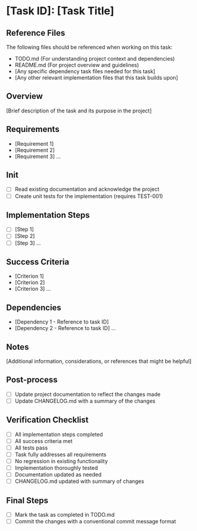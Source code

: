# [Task ID]: [Task Title]

## Reference Files
The following files should be referenced when working on this task:
- TODO.md (For understanding project context and dependencies)
- README.md (For project overview and guidelines)
- [Any specific dependency task files needed for this task]
- [Any other relevant implementation files that this task builds upon]

## Overview
[Brief description of the task and its purpose in the project]

## Requirements
- [Requirement 1]
- [Requirement 2]
- [Requirement 3]
...

## Init
- [ ] Read existing documentation and acknowledge the project
- [ ] Create unit tests for the implementation (requires TEST-001)

## Implementation Steps
- [ ] [Step 1]
- [ ] [Step 2]
- [ ] [Step 3]
...

## Success Criteria
- [Criterion 1]
- [Criterion 2]
- [Criterion 3]
...

## Dependencies
- [Dependency 1 - Reference to task ID]
- [Dependency 2 - Reference to task ID]
...

## Notes
[Additional information, considerations, or references that might be helpful]

## Post-process
- [ ] Update project documentation to reflect the changes made
- [ ] Update CHANGELOG.md with a summary of the changes

## Verification Checklist
- [ ] All implementation steps completed
- [ ] All success criteria met
- [ ] All tests pass
- [ ] Task fully addresses all requirements
- [ ] No regression in existing functionality
- [ ] Implementation thoroughly tested
- [ ] Documentation updated as needed
- [ ] CHANGELOG.md updated with summary of changes

## Final Steps
- [ ] Mark the task as completed in TODO.md
- [ ] Commit the changes with a conventional commit message format 